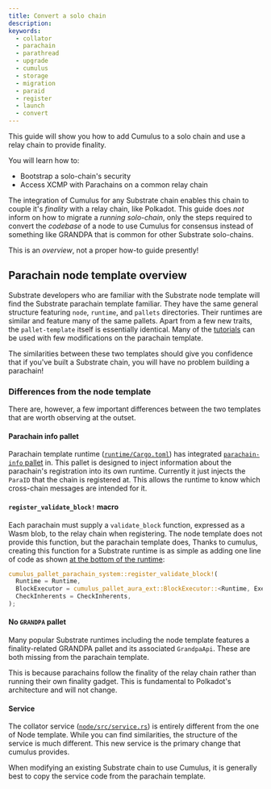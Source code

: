 ```yaml
---
title: Convert a solo chain
description:
keywords:
  - collator
  - parachain
  - parathread
  - upgrade
  - cumulus
  - storage
  - migration
  - paraid
  - register
  - launch
  - convert
---
```


This guide will show you how to add Cumulus to a solo chain and use a relay chain to provide finality.

You will learn how to:

- Bootstrap a solo-chain's security
- Access XCMP with Parachains on a common relay chain

The integration of Cumulus for any Substrate chain enables this chain to couple it's _finality_ with a
relay chain, like Polkadot.
This guide does _not_ inform on how to migrate a _running solo-chain_, only the steps required to convert the _codebase_ of a node to use Cumulus for consensus instead of something like GRANDPA that is common for other Substrate solo-chains.

<!-- FIXME TODO WORK IN PROGRESS - NOT COMPLETE! -->

This is an _overview_, not a proper how-to guide presently!

## Parachain node template overview

Substrate developers who are familiar with the Substrate node template will find the Substrate parachain template familiar.
They have the same general structure featuring `node`, `runtime`, and `pallets` directories.
Their runtimes are similar and feature many of the same pallets. Apart from a few new traits, the `pallet-template` itself is essentially identical.
Many of the [tutorials](/tutorials/) can be used with few modifications on the parachain template.

The similarities between these two templates should give you confidence that if you've built a Substrate chain, you will have no problem building a parachain!

### Differences from the node template

There are, however, a few important differences between the two templates that are worth observing at the outset.

#### Parachain info pallet

Parachain template runtime ([`runtime/Cargo.toml`](https://github.com/substrate-developer-hub/substrate-parachain-template/blob/polkadot-v0.9.27/runtime/Cargo.toml)) has integrated [`parachain-info` pallet](https://paritytech.github.io/cumulus/parachain_info/pallet/index.html) in.
This pallet is designed to inject information about the parachain's registration into its own runtime.
Currently it just injects the `ParaID` that the chain is registered at.
This allows the runtime to know which cross-chain messages are intended for it.

#### `register_validate_block!` macro

Each parachain must supply a `validate_block` function, expressed as a Wasm blob, to the relay chain when registering.
The node template does not provide this function, but the parachain template does,
Thanks to cumulus, creating this function for a Substrate runtime is as simple as adding one line of code as shown [at the bottom of the runtime](https://github.com/substrate-developer-hub/substrate-parachain-template/blob/polkadot-v0.9.27/runtime/src/lib.rs#L648-L652):

```rust
cumulus_pallet_parachain_system::register_validate_block!(
  Runtime = Runtime,
  BlockExecutor = cumulus_pallet_aura_ext::BlockExecutor::<Runtime, Executive>,
  CheckInherents = CheckInherents,
);
```

#### No `GRANDPA` pallet

Many popular Substrate runtimes including the node template features a finality-related GRANDPA pallet and its associated `GrandpaApi`.
These are both missing from the parachain template.

This is because parachains follow the finality of the relay chain rather than running their own finality gadget.
This is fundamental to Polkadot's architecture and will not change.

#### Service

The collator service ([`node/src/service.rs`](https://github.com/substrate-developer-hub/substrate-parachain-template/blob/polkadot-v0.9.27/node/src/service.rs)) is entirely different from the one of Node template.
While you can find similarities, the structure of the service is much different.
This new service is the primary change that cumulus provides.

When modifying an existing Substrate chain to use Cumulus, it is generally best to copy the service code from the parachain template.
